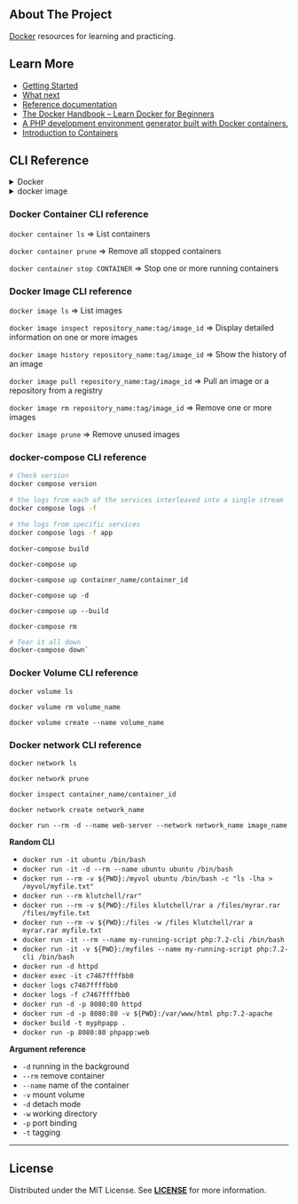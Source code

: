 ## About The Project
[Docker][docker_website] resources for learning and practicing.


## Learn More
- [Getting Started](https://docs.docker.com/get-started/)
- [What next](https://docs.docker.com/get-started/11_what_next/)
- [Reference documentation](https://docs.docker.com/reference/)
- [The Docker Handbook – Learn Docker for Beginners](https://www.freecodecamp.org/news/the-docker-handbook/#how-to-run-a-container)
- [A PHP development environment generator built with Docker containers.](https://phpdocker.io/)
- [Introduction to Containers](https://container.training/intro-selfpaced.yml.html#1)


## CLI Reference


<details>

<summary>Docker</summary>

### The base command for the Docker CLI.


```bash
# List running containers
docker ps
``` 


```bash
# List all containers
docker ps -a
```

```bash
# Start stopped containers
docker start container_id/container_name
```

```bash
# Stop one or more running containers
docker stop container_id/container_name
```

```bash
# Attach local standard input, output, and error streams to a running container
docker attach container_id/container_name
```

```bash
# Remove one or more containers
docker rm container_id/container_name
```

```bash
# Fetch the logs of a container
docker logs container_id/container_name
```

```bash
# Return low-level information on Docker objects
docker inspect container_id/container_name
```

```bash
docker restart container_name/container_id` => Restart one or more containers
```

```bash
`docker system prune` => Remove unused data
```

```bash
docker login` => Log in to a Docker registry
```

```bash
docker tag mycurl username/repository_name:version`
```

```bash
docker push username/repository_name:version`
```
##

</details>



<details>

<summary>docker image</summary>

### Manage images

`docker run repository_name:tag/image_id` => Run a command in a new container

`docker rmi repository_name:tag/image_id` => Remove one or more images

##

</details>




### Docker Container CLI reference 

`docker container ls` => List containers

`docker container prune` => Remove all stopped containers

`docker container stop CONTAINER` => Stop one or more running containers



### Docker Image CLI reference 

`docker image ls` => List images

`docker image inspect repository_name:tag/image_id` => Display detailed information on one or more images

`docker image history repository_name:tag/image_id` => Show the history of an image

`docker image pull repository_name:tag/image_id` => Pull an image or a repository from a registry

`docker image rm repository_name:tag/image_id` => Remove one or more images

`docker image prune` => Remove unused images



### docker-compose CLI reference

```bash
# Check version
docker compose version
```

```bash
# the logs from each of the services interleaved into a single stream
docker compose logs -f
```
```bash
# the logs from specific services
docker compose logs -f app
```

`docker-compose build`

`docker-compose up`

`docker-compose up container_name/container_id`

`docker-compose up -d`

`docker-compose up --build`

`docker-compose rm`


```bash
# Tear it all down
docker-compose down`
```


### Docker Volume CLI reference

`docker volume ls`

`docker volume rm volume_name`

`docker volume create --name volume_name`



### Docker network CLI reference

`docker network ls`

`docker network prune`

`docker inspect container_name/container_id`

`docker network create network_name`

`docker run --rm -d --name web-server --network network_name image_name`



**Random CLI**
* `docker run -it ubuntu /bin/bash`
* `docker run -it -d --rm --name ubuntu ubuntu /bin/bash`
* `docker run --rm -v ${PWD}:/myvol ubuntu /bin/bash -c "ls -lha > /myvol/myfile.txt"`
* `docker run --rm klutchell/rar"`
* `docker run --rm -v ${PWD}:/files klutchell/rar a /files/myrar.rar /files/myfile.txt`
* `docker run --rm -v ${PWD}:/files -w /files klutchell/rar a myrar.rar myfile.txt`
* `docker run -it --rm --name my-running-script php:7.2-cli /bin/bash`
* `docker run -it -v ${PWD}:/myfiles --name my-running-script php:7.2-cli /bin/bash`
* `docker run -d httpd`
* `docker exec -it c7467ffffbb0`
* `docker logs c7467ffffbb0`
* `docker logs -f c7467ffffbb0`
* `docker run -d -p 8080:80 httpd`
* `docker run -d -p 8080:80 -v ${PWD}:/var/www/html php:7.2-apache`
* `docker build -t myphpapp .`
* `docker run -p 8080:80 phpapp:web`


**Argument reference**
* `-d` running in the background
* `--rm` remove container
* `--name` name of the container
* `-v`  mount volume
* `-d`  detach mode
* `-w`  working directory
* `-p`  port binding
* `-t`  tagging


---
## License
Distributed under the MIT License. See **[LICENSE][license]** for more information.


[//]: # (Links)
[docker_website]: https://www.docker.com/
[license]: https://github.com/habibun/docker/blob/main/LICENSE
